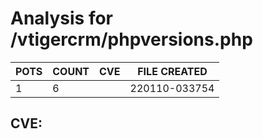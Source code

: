 # Analysis for /vtigercrm/phpversions.php
| POTS | COUNT | CVE | FILE CREATED |
|---|---|---|---|
| 1 | 6 | | 220110-033754 |

## CVE: 